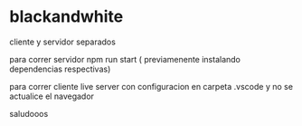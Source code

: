 # blackandwhite

cliente y servidor separados

para correr servidor
npm run start ( previamenente instalando dependencias respectivas)


para correr cliente 
live server con configuracion en carpeta .vscode y no se actualice el navegador 


saludooos